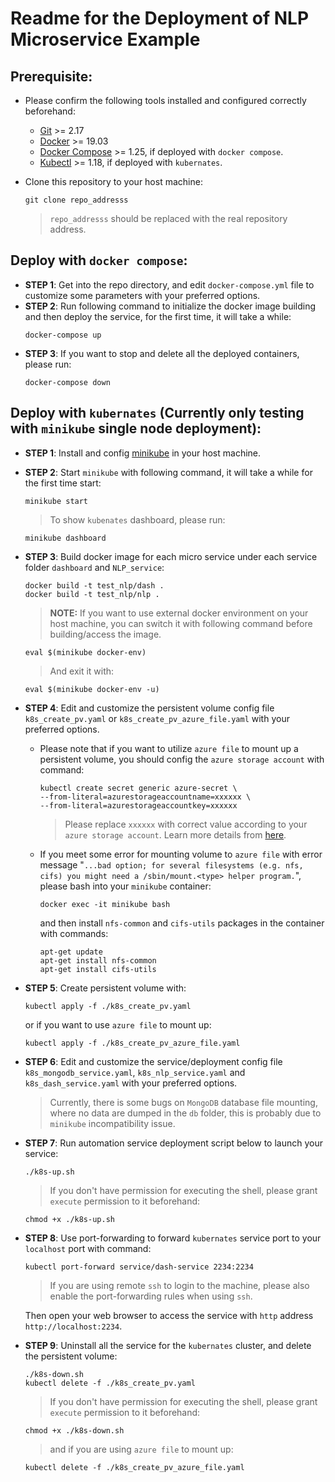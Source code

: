 # Readme for the Deployment of NLP Microservice Example 
## Prerequisite:
* Please confirm the following tools installed and configured correctly beforehand:
    * [Git](https://git-scm.com/book/en/v2/Getting-Started-Installing-Git) >= 2.17
    * [Docker](https://docs.docker.com/engine/install/ubuntu/) >= 19.03
    * [Docker Compose](https://docs.docker.com/compose/install/) >= 1.25, if deployed with `docker compose`.
    * [Kubectl](https://kubernetes.io/docs/tasks/tools/install-kubectl/) >= 1.18, if deployed with `kubernates`.

* Clone this repository to your host machine:
    ```
    git clone repo_addresss
    ```
    > `repo_addresss` should be replaced with the real repository address.

## Deploy with `docker compose`:
* **STEP 1**: Get into the repo directory, and edit `docker-compose.yml` file to customize some parameters with your preferred options.
* **STEP 2**: Run following command to initialize the docker image building and then deploy the service, for the first time, it will take a while:
    ```
    docker-compose up
    ```
* **STEP 3**: If you want to stop and delete all the deployed containers, please run:
    ```
    docker-compose down
    ```

## Deploy with `kubernates` (Currently only testing with `minikube` single node deployment):
* **STEP 1**: Install and config [minikube](https://kubernetes.io/docs/tasks/tools/install-minikube/) in your host machine.
* **STEP 2**: Start `minikube` with following command, it will take a while for the first time start:
    ```
    minikube start
    ```
    > To show `kubenates` dashboard, please run:
    ```
    minikube dashboard
    ```
* **STEP 3**: Build docker image for each micro service under each service folder `dashboard` and `NLP_service`:
    ```
    docker build -t test_nlp/dash .
    docker build -t test_nlp/nlp .
    ```
    > **NOTE:** If you want to use external docker environment on your host machine, you can switch it with following command before building/access the image.
    ```
    eval $(minikube docker-env)
    ```
    > And exit it with:
    ```
    eval $(minikube docker-env -u)
    ```
* **STEP 4**: Edit and customize the persistent volume config file `k8s_create_pv.yaml` or `k8s_create_pv_azure_file.yaml` with your preferred options. 
    * Please note that if you want to utilize `azure file` to mount up a persistent volume, you should config the `azure storage account` with command:
        ```
        kubectl create secret generic azure-secret \
        --from-literal=azurestorageaccountname=xxxxxx \
        --from-literal=azurestorageaccountkey=xxxxxx
        ```
        > Please replace `xxxxxx` with correct value according to your `azure storage account`. Learn more details from [here](https://docs.microsoft.com/en-us/azure/aks/azure-files-volume#create-a-kubernetes-secret).
    * If you meet some error for mounting volume to `azure file` with error message "`...bad option; for several filesystems (e.g. nfs, cifs) you might need a /sbin/mount.<type> helper program.`", please bash into your `minikube` container:
        ```
        docker exec -it minikube bash
        ```
        and then install `nfs-common` and `cifs-utils` packages in the container with commands:
        ```
        apt-get update
        apt-get install nfs-common
        apt-get install cifs-utils
        ```
* **STEP 5**: Create persistent volume with:
    ```
    kubectl apply -f ./k8s_create_pv.yaml
    ```
    or if you want to use `azure file` to mount up:
    ```
    kubectl apply -f ./k8s_create_pv_azure_file.yaml
    ```
* **STEP 6**: Edit and customize the service/deployment config file `k8s_mongodb_service.yaml`, `k8s_nlp_service.yaml` and `k8s_dash_service.yaml` with your preferred options.
    > Currently, there is some bugs on `MongoDB` database file mounting, where no data are dumped in the `db` folder, this is probably due to `minikube` incompatibility issue.  
* **STEP 7**: Run automation service deployment script below to launch your service:
    ```
    ./k8s-up.sh
    ```
    > If you don't have permission for executing the shell, please grant `execute` permission to it beforehand:
    ```
    chmod +x ./k8s-up.sh
    ```
* **STEP 8**: Use port-forwarding to forward `kubernates` service port to your `localhost` port with command:
    ```
    kubectl port-forward service/dash-service 2234:2234
    ```
    > If you are using remote `ssh` to login to the machine, please also enable the port-forwarding rules when using `ssh`.
    
    Then open your web browser to access the service with `http` address `http://localhost:2234`.
* **STEP 9**: Uninstall all the service for the `kubernates` cluster, and delete the persistent volume:
    ```
    ./k8s-down.sh
    kubectl delete -f ./k8s_create_pv.yaml
    ```
    > If you don't have permission for executing the shell, please grant `execute` permission to it beforehand:
    ```
    chmod +x ./k8s-down.sh
    ```
    > and if you are using `azure file` to mount up:
    ```
    kubectl delete -f ./k8s_create_pv_azure_file.yaml
    ```
